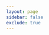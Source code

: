 ```yaml
---
layout: page
sidebar: false
exclude: true
---
```


<script setup>
  import PostsMap from '../components/PostsMap.vue'
</script>

<PostsMap />